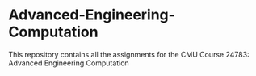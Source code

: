 # Advanced-Engineering-Computation
This repository contains all the assignments for the CMU Course 24783: Advanced Engineering Computation
